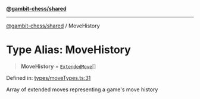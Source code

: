 [**@gambit-chess/shared**](../README.md)

***

[@gambit-chess/shared](../globals.md) / MoveHistory

# Type Alias: MoveHistory

> **MoveHistory** = [`ExtendedMove`](../interfaces/ExtendedMove.md)[]

Defined in: [types/moveTypes.ts:31](https://github.com/cango91/gambit-chess/blob/d79bd73a9b1359341cbe89b368f1eb5b66a60564/shared/src/types/moveTypes.ts#L31)

Array of extended moves representing a game's move history
